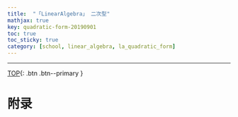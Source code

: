 ```yaml
---
title:  "「LinearAlgebra」 二次型"
mathjax: true
key: quadratic-form-20190901
toc: true
toc_sticky: true
category: [school, linear_algebra, la_quadratic_form]
---
```

<span id='head'></span>

<!--more-->



-------------------  
[TOP](#head){: .btn .btn--primary }



# 附录
